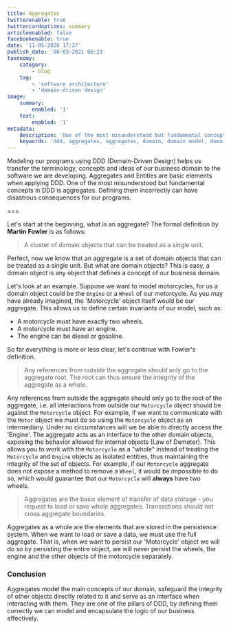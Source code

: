 ```yaml
---
title: Aggregates
twitterenable: true
twittercardoptions: summary
articleenabled: false
facebookenable: true
date: '11-05-2020 17:27'
publish_date: '08-03-2021 06:23'
taxonomy:
    category:
        - blog
    tag:
        - 'software architecture'
        - 'domain-driven design'
image:
    summary:
        enabled: '1'
    text:
        enabled: '1'
metadata:
    description: 'One of the most misunderstood but fundamental concepts in DDD is aggregates. Defining them incorrectly can have disastrous consequences for our programs.'
    keywords: 'ddd, aggregates, aggregates, domain, domain model, domain model, model'
---
```


Modeling our programs using DDD (Domain-Driven Design) helps us transfer the terminology, concepts and ideas of our business domain to the software we are developing. Aggregates and Entities are basic elements when applying DDD. One of the most misunderstood but fundamental concepts in DDD is aggregates. Defining them incorrectly can have disastrous consequences for our programs.

===

Let's start at the beginning, what is an aggregate? The formal definition by **Martin Fowler** is as follows:

> A cluster of domain objects that can be treated as a single unit.

Perfect, now we know that an aggregate is a set of domain objects that can be treated as a single unit. But what are domain objects? This is easy, a domain object is any object that defines a concept of our business domain.

Let's look at an example. Suppose we want to model motorcycles, for us a domain object could be the `Engine` or a `Wheel` of our motorcycle. As you may have already imagined, the 'Motorcycle' object itself would be our aggregate. This allows us to define certain invariants of our model, such as:

- A motorcycle must have exactly two wheels.
- A motorcycle must have an engine.
- The engine can be diesel or gasoline.

So far everything is more or less clear, let's continue with Fowler's definition.

> Any references from outside the aggregate should only go to the aggregate root. The root can thus ensure the integrity of the aggregate as a whole.

Any references from outside the aggregate should only go to the root of the aggregate, i.e. all interactions from outside our `Motorcycle` object should be against the `Motorcycle` object. For example, if we want to communicate with the `Motor` object we must do so using the `Motorcycle` object as an intermediary. Under no circumstances will we be able to directly access the 'Engine'. The aggregate acts as an interface to the other domain objects, exposing the behavior allowed for internal objects (Law of Demeter). This allows you to work with the `Motorcycle` as a "whole" instead of treating the `Motorcycle` and `Engine` objects as isolated entities, thus maintaining the integrity of the set of objects. For example, if our `Motorcycle` aggregate does not expose a method to remove a `Wheel`, it would be impossible to do so, which would guarantee that our `Motorcycle` will **always** have two wheels.

> Aggregates are the basic element of transfer of data storage - you request to load or save whole aggregates. Transactions should not cross aggregate boundaries.

Aggregates as a whole are the elements that are stored in the persistence system. When we want to load or save a data, we must use the full aggregate. That is, when we want to persist our 'Motorcycle' object we will do so by persisting the entire object, we will never persist the wheels, the engine and the other objects of the motorcycle separately.

### Conclusion

Aggregates model the main concepts of our domain, safeguard the integrity of other objects directly related to it and serve as an interface when interacting with them. They are one of the pillars of DDD, by defining them correctly we can model and encapsulate the logic of our business effectively.